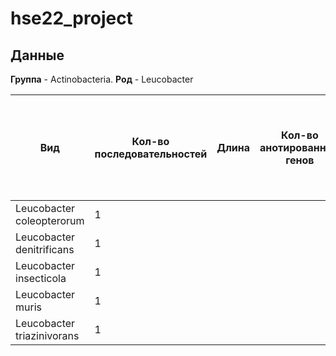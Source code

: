 # hse22_project

## Данные

**Группа** - Аctinobacteria.
**Род** - Leucobacter

| **Вид** | **Кол-во последовательностей** | **Длина** | **Кол-во анотированных генов** | **Доля анотированных генов** | **Кол-во предсказанных участков z-dna** | **Rол-во участков с zh-score >500 и их общая длина** |
| ------------- | ------------- |--------------------| ---- | --- | --- | --- |
| Leucobacter coleopterorum| 1 |  |  |  |  |  |
| Leucobacter denitrificans | 1 |  |  |
| Leucobacter insecticola | 1 |  |  |
| Leucobacter muris | 1 |  |  |
| Leucobacter triazinivorans | 1 |  |  |
